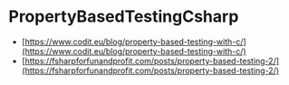 # PropertyBasedTestingCsharp

* [https://www.codit.eu/blog/property-based-testing-with-c/](https://www.codit.eu/blog/property-based-testing-with-c/)
* [https://fsharpforfunandprofit.com/posts/property-based-testing-2/](https://fsharpforfunandprofit.com/posts/property-based-testing-2/)
